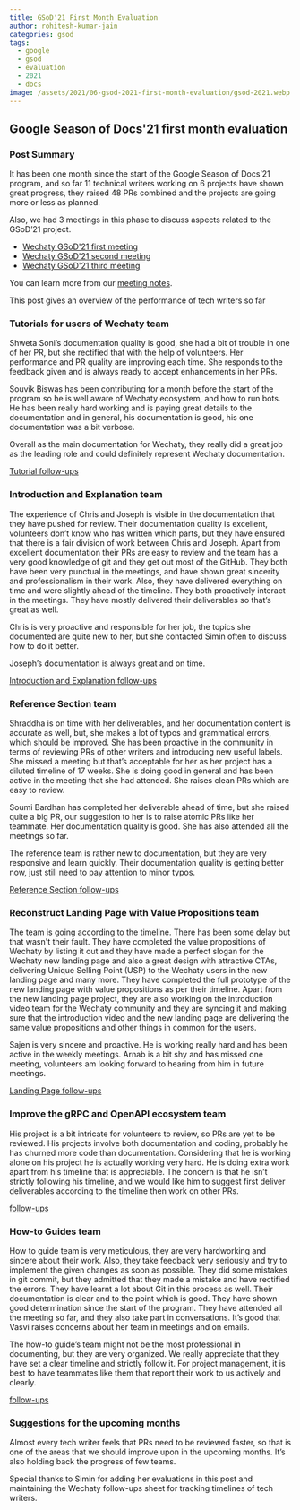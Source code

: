 ```yaml
---
title: GSoD'21 First Month Evaluation
author: rohitesh-kumar-jain
categories: gsod
tags:
  - google
  - gsod
  - evaluation
  - 2021
  - docs
image: /assets/2021/06-gsod-2021-first-month-evaluation/gsod-2021.webp
---
```


## Google Season of Docs'21 first month evaluation

### Post Summary

It has been one month since the start of the Google Season of Docs’21 program, and so far 11 technical writers working on 6 projects have shown great progress, they raised 48 PRs combined and the projects are going more or less as planned.

Also, we had 3 meetings in this phase to discuss aspects related to the GSoD’21 project.

- [Wechaty GSoD'21 first meeting](https://wechaty.js.org/2021/05/16/gsod-2021-week1-meeting/)
- [Wechaty GSoD'21 second meeting](https://wechaty.js.org/2021/05/23/gsod-2021-second-meeting/)
- [Wechaty GSoD'21 third meeting](https://wechaty.js.org/2021/06/06/gsod-2021-third-meeting/)

You can learn more from our [meeting notes][meeting_notes].

This post gives an overview of the performance of tech writers so far

[meeting_notes]: https://docs.google.com/document/d/1fVCk8qRYc4RKGMf2UY5HOe07hEhPUOpGC34v88GEFJg/edit#heading=h.edr3nzd8l43b

### Tutorials for users of Wechaty team

Shweta Soni’s documentation quality is good, she had a bit of trouble in one of her PR, but she rectified that with the help of volunteers. Her performance and PR quality are improving each time. She responds to the feedback given and is always ready to accept enhancements in her PRs.

Souvik Biswas has been contributing for a month before the start of the program so he is well aware of Wechaty ecosystem, and how to run bots. He has been really hard working and is paying great details to the documentation and in general, his documentation is good, his one documentation was a bit verbose.

Overall as the main documentation for Wechaty, they really did a great job as the leading role and could definitely represent Wechaty documentation.

[Tutorial follow-ups](https://docs.google.com/spreadsheets/d/1QglSl5JuZuVom84Or8yGhHb3_YbRMDBPgccxoMmnBa0/edit#gid=2093144258)

### Introduction and Explanation team

The experience of Chris and Joseph is visible in the documentation that they have pushed for review. Their documentation quality is excellent, volunteers don’t know who has written which parts, but they have ensured that there is a fair division of work between Chris and Joseph. Apart from excellent documentation their PRs are easy to review and the team has a very good knowledge of git and they get out most of the GitHub. They both have been very punctual in the meetings, and have shown great sincerity and professionalism in their work. Also, they have delivered everything on time and were slightly ahead of the timeline. They both proactively interact in the meetings. They have mostly delivered their deliverables so that’s great as well.

Chris is very proactive and responsible for her job, the topics she documented are quite new to her, but she contacted Simin often to discuss how to do it better.

Joseph’s documentation is always great and on time.

[Introduction and Explanation follow-ups](https://docs.google.com/spreadsheets/d/1QglSl5JuZuVom84Or8yGhHb3_YbRMDBPgccxoMmnBa0/edit#gid=414745245)

### Reference Section team

Shraddha is on time with her deliverables, and her documentation content is accurate as well, but, she makes a lot of typos and grammatical errors, which should be improved. She has been proactive in the community in terms of reviewing PRs of other writers and introducing new useful labels. She missed a meeting but that’s acceptable for her as her project has a diluted timeline of 17 weeks. She is doing good in general and has been active in the meeting that she had attended. She raises clean PRs which are easy to review.

Soumi Bardhan has completed her deliverable ahead of time, but she raised quite a big PR, our suggestion to her is to raise atomic PRs like her teammate. Her documentation quality is good. She has also attended all the meetings so far.

The reference team is rather new to documentation, but they are very responsive and learn quickly. Their documentation quality is getting better now, just still need to pay attention to minor typos.

[Reference Section follow-ups](https://docs.google.com/spreadsheets/d/1QglSl5JuZuVom84Or8yGhHb3_YbRMDBPgccxoMmnBa0/edit#gid=1248267387)

### Reconstruct Landing Page with Value Propositions team

The team is going according to the timeline. There has been some delay but that wasn't their fault. They have completed the value propositions of Wechaty by listing it out and they have made a perfect slogan for the Wechaty new landing page and also a great design with attractive CTAs, delivering Unique Selling Point (USP) to the Wechaty users in the new landing page and many more. They have completed the full prototype of the new landing page with value propositions as per their timeline. Apart from the new landing page project, they are also working on the introduction video team for the Wechaty community and they are syncing it and making sure that the introduction video and the new landing page are delivering the same value propositions and other things in common for the users.

Sajen is very sincere and proactive. He is working really hard and has been active in the weekly meetings. Arnab is a bit shy and has missed one meeting, volunteers am looking forward to hearing from him in future meetings.

[Landing Page follow-ups](https://docs.google.com/spreadsheets/d/1QglSl5JuZuVom84Or8yGhHb3_YbRMDBPgccxoMmnBa0/edit#gid=2106682325)

### Improve the gRPC and OpenAPI ecosystem team

His project is a bit intricate for volunteers to review, so PRs are yet to be reviewed. His projects involve both documentation and coding, probably he has churned more code than documentation. Considering that he is working alone on his project he is actually working very hard. He is doing extra work apart from his timeline that is appreciable. The concern is that he isn’t strictly following his timeline, and we would like him to suggest first deliver deliverables according to the timeline then work on other PRs.

[follow-ups](https://github.com/wechaty/wechaty.js.org/issues/1012)

### How-to Guides team

How to guide team is very meticulous, they are very hardworking and sincere about their work. Also, they take feedback very seriously and try to implement the given changes as soon as possible. They did some mistakes in git commit, but they admitted that they made a mistake and have rectified the errors. They have learnt a lot about Git in this process as well. Their documentation is clear and to the point which is good. They have shown good determination since the start of the program. They have attended all the meeting so far, and they also take part in conversations. It’s good that Vasvi raises concerns about her team in meetings and on emails.

The how-to guide’s team might not be the most professional in documenting, but they are very organized. We really appreciate that they have set a clear timeline and strictly follow it. For project management, it is best to have teammates like them that report their work to us actively and clearly.

[follow-ups](https://docs.google.com/spreadsheets/d/1QglSl5JuZuVom84Or8yGhHb3_YbRMDBPgccxoMmnBa0/edit#gid=1163289790)

### Suggestions for the upcoming months

Almost every tech writer feels that PRs need to be reviewed faster, so that is one of the areas that we should improve upon in the upcoming months. It’s also holding back the progress of few teams.

Special thanks to Simin for adding her evaluations in this post and maintaining the Wechaty follow-ups sheet for tracking timelines of tech writers.
